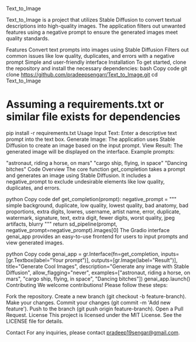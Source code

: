 Text_to_Image

Text_to_Image is a project that utilizes Stable Diffusion to convert textual descriptions into high-quality images. The application filters out unwanted features using a negative prompt to ensure the generated images meet quality standards.

Features
Convert text prompts into images using Stable Diffusion
Filters out common issues like low quality, duplicates, and errors with a negative prompt
Simple and user-friendly interface
Installation
To get started, clone the repository and install the necessary dependencies:
bash
Copy code
git clone https://github.com/pradeepsengarr/Text_to_Image.git
cd Text_to_Image
# Assuming a requirements.txt or similar file exists for dependencies
pip install -r requirements.txt
Usage
Input Text: Enter a descriptive text prompt into the text box.
Generate Image: The application uses Stable Diffusion to create an image based on the input prompt.
View Result: The generated image will be displayed on the interface.
Example prompts:

"astronaut, riding a horse, on mars"
"cargo ship, flying, in space"
"Dancing bitches"
Code Overview
The core function get_completion takes a prompt and generates an image using Stable Diffusion. It includes a negative_prompt to exclude undesirable elements like low quality, duplicates, and errors.

python
Copy code
def get_completion(prompt):
  negative_prompt = """
  simple background, duplicate, low quality, lowest quality,
  bad anatomy, bad proportions, extra digits, lowres, username,
  artist name, error, duplicate, watermark, signature, text,
  extra digit, fewer digits, worst quality, jpeg artifacts, blurry
  """
  return sd_pipeline(prompt, negative_prompt=negative_prompt).images[0]
The Gradio interface genai_app provides an easy-to-use frontend for users to input prompts and view generated images.

python
Copy code
genai_app = gr.Interface(fn=get_completion,
                         inputs=[gr.Textbox(label="Your prompt")],
                         outputs=[gr.Image(label="Result")],
                         title="Generate Cool Images",
                         description="Generate any image with Stable Diffusion",
                         allow_flagging="never",
                         examples=["astronaut, riding a horse, on mars",
                                   "cargo ship, flying, in space",
                                   "Dancing bitches"])
genai_app.launch()
Contributing
We welcome contributions! Please follow these steps:

Fork the repository.
Create a new branch (git checkout -b feature-branch).
Make your changes.
Commit your changes (git commit -m 'Add new feature').
Push to the branch (git push origin feature-branch).
Open a Pull Request.
License
This project is licensed under the MIT License. See the LICENSE file for details.

Contact
For any inquiries, please contact pradeep19sengar@gmail.com.
